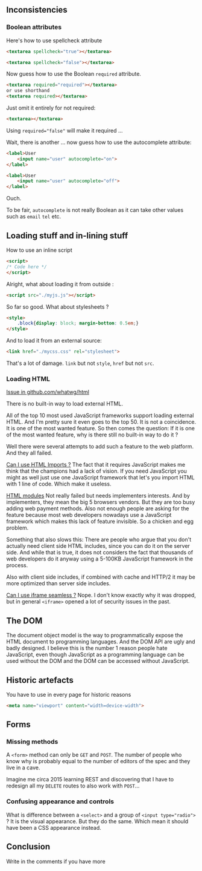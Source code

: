 ## Inconsistencies

### Boolean attributes

Here's how to use spellcheck attribute

```html
<textarea spellcheck="true"></textarea>
```

```html
<textarea spellcheck="false"></textarea>
```

Now guess how to use the Boolean `required` attribute.


```html
<textarea required="required"></textarea>
or use shorthand
<textarea required></textarea>
```

Just omit it entirely for not required:

```html
<textarea></textarea>
```

Using `required="false"` will make it required ...

Wait, there is another ... now guess how to use the autocomplete attribute:

```html
<label>User
    <input name="user" autocomplete="on">
</label>
```

```html
<label>User
    <input name="user" autocomplete="off">
</label>
```

Ouch.

To be fair, `autocomplete` is not really Boolean as it can take other values such as `email` `tel` etc.

## Loading stuff and in-lining stuff

How to use an inline script

```html
<script>
/* Code here */
</script>
```

Alright, what about loading it from outside :


```html
<script src="./myjs.js"></script>
```

So far so good. What about stylesheets ?


```html
<style>
    .block{display: block; margin-bottom: 0.5em;}
</style>
```

And to load it from an external source:

```html
<link href="./mycss.css" rel="stylesheet">
```

That's a lot of damage. `link` but not `style`, `href` but not `src`.

### Loading HTML

[Issue in github.com/whatwg/html](https://github.com/whatwg/html/issues/2791)

There is no built-in way to load external HTML.

All of the top 10 most used JavaScript frameworks support loading external HTML. And I'm pretty sure it even goes to the top 50. It is not a coincidence. It is one of the most wanted feature. So then comes the question: If it is one of the most wanted feature, why is there still no built-in way to do it ?

Well there were several attempts to add such a feature to the web platform. And they all failed.

[Can I use HTML Imports ?](https://caniuse.com/imports) The fact that it requires JavaScript makes me think that the champions had a lack of vision. If you need JavaScript you might as well just use one JavaScript framework that let's you import HTML with 1 line of code. Which make it useless.

[HTML modules](https://github.com/WICG/webcomponents/blob/gh-pages/proposals/html-modules-explainer.md) Not really failed but needs implementers interests. And by implementers, they mean the big 5 browsers vendors. But they are too busy adding web payment methods. Also not enough people are asking for the feature because most web developers nowadays use a JavaScript framework which makes this lack of feature invisible. So a chicken and egg problem.

Something that also slows this: There are people who argue that you don't actually need client side HTML includes, since you can do it on the server side. And while that is true, it does not considers the fact that thousands of web developers do it anyway using a 5-100KB JavaScript framework in the process.

Also with client side includes, if combined with cache and HTTP/2 it may be more optimized than server side includes.

[Can I use iframe seamless ?](https://caniuse.com/iframe-seamless) Nope. I don't know exactly why it was dropped, but in general `<iframe>` opened a lot of security issues in the past.


## The DOM

The document object model is the way to programmatically expose the HTML document to programming languages. And the DOM API are ugly and badly designed. I believe this is the number 1 reason people hate JavaScript, even though JavaScript as a programming language can be used without the DOM and the DOM can be accessed without JavaScript.


## Historic artefacts

You have to use in every page for historic reasons

```html
<meta name="viewport" content="width=device-width">
```


## Forms

### Missing methods

A `<form>` method can only be `GET` and `POST`. The number of people who know why is probably equal to the number of editors of the spec and they live in a cave.

Imagine me circa 2015 learning REST and discovering that I have to redesign all my `DELETE` routes to also work with `POST`...

### Confusing appearance and controls

What is difference between a `<select>` and a group of  `<input type="radio">` ? It is the visual appearance. But they do the same. Which mean it should have been a CSS appearance instead.

## Conclusion

Write in the comments if you have more


